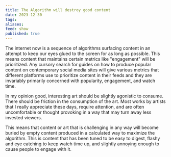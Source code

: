 ```yaml
---
title: The Algorithm will destroy good content
date: 2023-12-30
tags: 
aliases: 
feed: show
published: true
---
```


The internet now is a sequence of algorithms surfacing content in an attempt to keep our eyes glued to the screen for as long as possible. This means content that maintains certain metrics like "engagement" will be prioritized. Any cursory search for guides on how to produce popular content on contemporary social media sites will give various metrics that different platforms use to prioritize content in their feeds and they are invariably primarily concerned with popularity, engagement, and watch time. 

In my opinion good, interesting art should be slightly agonistic to consume. There should be friction in the consumption of the art. Most works by artists that I really appreciate these days, require attention, and are often uncomfortable or thought provoking in a way that may turn away less invested viewers.

This means that content or art that is challenging in any way will become buried by empty content produced in a calculated way to maximize the algorithm. This is content that has been tuned to be easy to digest, flashy and eye catching to keep watch time up, and slightly annoying enough to cause people to engage with it.


